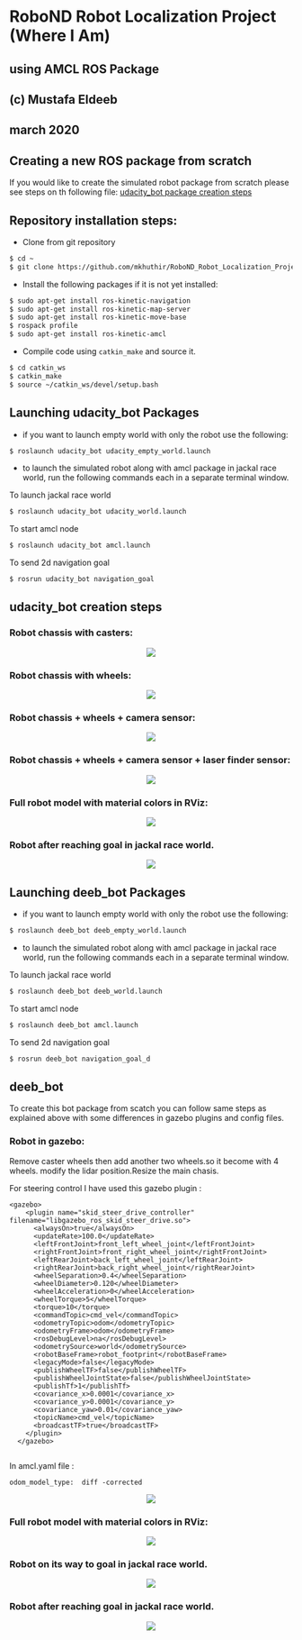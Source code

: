 # RoboND Robot Localization Project (Where I Am)
## using AMCL ROS Package
## (c) Mustafa Eldeeb
## march 2020



## Creating a new ROS package from scratch
If you would like to create the simulated robot package from scratch please see steps on th following file:
[udacity_bot package creation steps](udacity_bot_creation_steps.md)

## Repository installation steps:

* Clone from git repository
```bash
$ cd ~
$ git clone https://github.com/mkhuthir/RoboND_Robot_Localization_Project.git catkin_ws
```

* Install the following packages if it is not yet installed:

```bash
$ sudo apt-get install ros-kinetic-navigation
$ sudo apt-get install ros-kinetic-map-server
$ sudo apt-get install ros-kinetic-move-base
$ rospack profile
$ sudo apt-get install ros-kinetic-amcl
```

* Compile code using `catkin_make` and source it.

```bash
$ cd catkin_ws
$ catkin_make
$ source ~/catkin_ws/devel/setup.bash
```

## Launching udacity_bot Packages

* if you want to launch empty world with only the robot use the following:

```bash
$ roslaunch udacity_bot udacity_empty_world.launch
```
* to launch the simulated robot along with amcl package in jackal race world, run the following commands each in a separate terminal window.

To launch jackal race world

```bash
$ roslaunch udacity_bot udacity_world.launch
```
To start amcl node

```bash
$ roslaunch udacity_bot amcl.launch
```
To send 2d navigation goal

```bash
$ rosrun udacity_bot navigation_goal
```
## udacity_bot creation steps

### Robot chassis with casters:

<p align="center"> <img src="./misc/uda_bot1.jpg"> </p>

### Robot chassis with wheels:

<p align="center"> <img src="./misc/uda_bot2.jpg"> </p>

### Robot chassis + wheels + camera sensor:

<p align="center"> <img src="./misc/uda_bot3.jpg"> </p>

### Robot chassis + wheels + camera sensor + laser finder sensor:

<p align="center"> <img src="./misc/uda_bot4.jpg"> </p>

### Full robot model with material colors in RViz:

<p align="center"> <img src="./misc/uda_bot5.jpg"> </p>

### Robot after reaching goal in jackal race world.

<p align="center"> <img src="./misc/uda_bot6.jpg"> </p>



## Launching deeb_bot Packages

* if you want to launch empty world with only the robot use the following:

```bash
$ roslaunch deeb_bot deeb_empty_world.launch
```
* to launch the simulated robot along with amcl package in jackal race world, run the following commands each in a separate terminal window.

To launch jackal race world

```bash
$ roslaunch deeb_bot deeb_world.launch
```
To start amcl node

```bash
$ roslaunch deeb_bot amcl.launch
```
To send 2d navigation goal

```bash
$ rosrun deeb_bot navigation_goal_d
```

## deeb_bot 

To create this bot package from scatch you can follow same steps as explained above with some differences in gazebo plugins and config files.

### Robot in gazebo:


Remove caster wheels then add another two wheels.so it become with 4 wheels.
modify the lidar position.Resize the main chasis.

For steering control I have used this gazebo plugin :
```
<gazebo>
    <plugin name="skid_steer_drive_controller" filename="libgazebo_ros_skid_steer_drive.so">
      <alwaysOn>true</alwaysOn>
      <updateRate>100.0</updateRate>
      <leftFrontJoint>front_left_wheel_joint</leftFrontJoint>
      <rightFrontJoint>front_right_wheel_joint</rightFrontJoint>
      <leftRearJoint>back_left_wheel_joint</leftRearJoint>
      <rightRearJoint>back_right_wheel_joint</rightRearJoint>
      <wheelSeparation>0.4</wheelSeparation>
      <wheelDiameter>0.120</wheelDiameter>
      <wheelAcceleration>0</wheelAcceleration>
      <wheelTorque>5</wheelTorque>
      <torque>10</torque>
      <commandTopic>cmd_vel</commandTopic>
      <odometryTopic>odom</odometryTopic>
      <odometryFrame>odom</odometryFrame>
      <rosDebugLevel>na</rosDebugLevel>
      <odometrySource>world</odometrySource>
      <robotBaseFrame>robot_footprint</robotBaseFrame>
      <legacyMode>false</legacyMode>
      <publishWheelTF>false</publishWheelTF>
      <publishWheelJointState>false</publishWheelJointState>
      <publishTf>1</publishTf>
      <covariance_x>0.0001</covariance_x>
      <covariance_y>0.0001</covariance_y>
      <covariance_yaw>0.01</covariance_yaw>
      <topicName>cmd_vel</topicName>
      <broadcastTF>true</broadcastTF>
    </plugin>
  </gazebo>


```
In amcl.yaml file :

```
odom_model_type:  diff -corrected 

```


<p align="center"> <img src="./misc/deeb_bot1.jpg"> </p>


### Full robot model with material colors in RViz:

<p align="center"> <img src="./misc/deeb_bot2.jpg"> </p>

### Robot on its way to goal in jackal race world.

<p align="center"> <img src="./misc/deeb_bot3.jpg"> </p>

### Robot after reaching goal in jackal race world.

<p align="center"> <img src="./misc/deeb_bot4.jpg"> </p>


